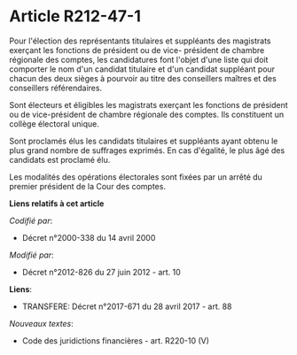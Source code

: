 # Article R212-47-1

Pour l'élection des représentants titulaires et suppléants des magistrats exerçant les fonctions de président ou de vice-
président de chambre régionale des comptes, les candidatures font l'objet d'une liste qui doit comporter le nom d'un candidat
titulaire et d'un candidat suppléant pour chacun des deux sièges à pourvoir au titre des conseillers maîtres et des
conseillers référendaires.

Sont électeurs et éligibles les magistrats exerçant les fonctions de président ou de vice-président de chambre régionale des
comptes. Ils constituent un collège électoral unique.

Sont proclamés élus les candidats titulaires et suppléants ayant obtenu le plus grand nombre de suffrages exprimés. En cas
d'égalité, le plus âgé des candidats est proclamé élu.

Les modalités des opérations électorales sont fixées par un arrêté du premier président de la Cour des comptes.

**Liens relatifs à cet article**

_Codifié par_:

  - Décret n°2000-338 du 14 avril 2000

_Modifié par_:

  - Décret n°2012-826 du 27 juin 2012 - art. 10

**Liens**:

  - TRANSFERE: Décret n°2017-671 du 28 avril 2017 - art. 88

_Nouveaux textes_:

  - Code des juridictions financières - art. R220-10 (V)
